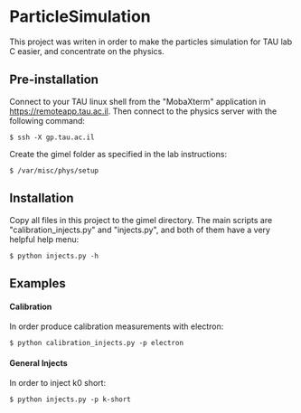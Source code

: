 # ParticleSimulation
This project was writen in order to make the particles simulation
for TAU lab C easier, and concentrate on the physics.

## Pre-installation
Connect to your TAU linux shell from the "MobaXterm" application
in https://remoteapp.tau.ac.il.
Then connect to the physics server with the following command:
```
$ ssh -X gp.tau.ac.il
```
Create the gimel folder as specified in the lab instructions:
```
$ /var/misc/phys/setup
```

## Installation
Copy all files in this project to the gimel directory.
The main scripts are "calibration_injects.py" and "injects.py",
and both of them have a very helpful help menu:
```
$ python injects.py -h
```

## Examples
#### Calibration
In order produce calibration measurements with electron:
```
$ python calibration_injects.py -p electron
```
#### General Injects
In order to inject k0 short:
```
$ python injects.py -p k-short
```